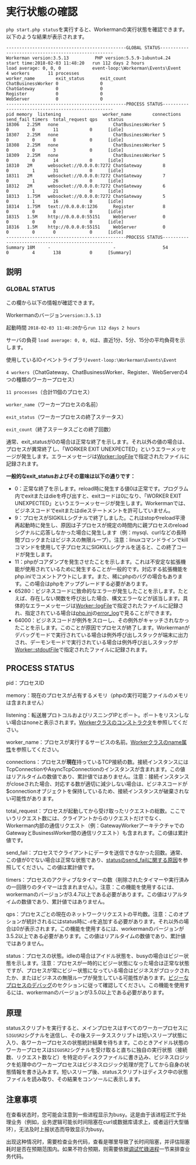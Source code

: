 # 実行状態の確認

```php start.php status```を実行すると、Workermanの実行状態を確認できます。以下のような結果が表示されます。

```plaintext
----------------------------------------------GLOBAL STATUS----------------------------------------------------
Workerman version:3.5.13          PHP version:5.5.9-1ubuntu4.24
start time:2018-02-03 11:48:20   run 112 days 2 hours   
load average: 0, 0, 0            event-loop:\Workerman\Events\Event
4 workers       11 processes
worker_name        exit_status      exit_count
ChatBusinessWorker 0                0
ChatGateway        0                0
Register           0                0
WebServer          0                0
----------------------------------------------PROCESS STATUS---------------------------------------------------
pid	memory  listening                worker_name        connections send_fail timers  total_request qps    status
18306	2.25M   none                     ChatBusinessWorker 5           0         0       11            0      [idle]
18307	2.25M   none                     ChatBusinessWorker 5           0         0       8             0      [idle]
18308	2.25M   none                     ChatBusinessWorker 5           0         0       3             0      [idle]
18309	2.25M   none                     ChatBusinessWorker 5           0         0       14            0      [idle]
18310	2M      websocket://0.0.0.0:7272 ChatGateway        8           0         1       31            0      [idle]
18311	2M      websocket://0.0.0.0:7272 ChatGateway        7           0         1       26            0      [idle]
18312	2M      websocket://0.0.0.0:7272 ChatGateway        6           0         1       21            0      [idle]
18313	1.75M   websocket://0.0.0.0:7272 ChatGateway        5           0         1       16            0      [idle]
18314	1.75M   text://0.0.0.0:1236      Register           8           0         0       8             0      [idle]
18315	1.5M    http://0.0.0.0:55151     WebServer          0           0         0       0             0      [idle]
18316	1.5M    http://0.0.0.0:55151     WebServer          0           0         0       0             0      [idle]
----------------------------------------------PROCESS STATUS---------------------------------------------------
Summary	18M     -                        -                  54          0         4       138           0      [Summary]
```

## 説明

### GLOBAL STATUS

この欄から以下の情報が確認できます。

Workermanのバージョン```version:3.5.13```

起動時間 ```2018-02-03 11:48:20```から```run 112 days 2 hours ```

サーバの負荷 ```load average: 0, 0, 0```は、直近1分、5分、15分の平均負荷を示します。

使用しているIOイベントライブラリ```event-loop:\Workerman\Events\Event```

 ```4 workers```（ChatGateway、ChatBusinessWorker、Register、WebServerの4つの種類のワーカープロセス）

 ``` 11 processes ```（合計11個のプロセス）

 ``` worker_name ```（ワーカープロセスの名前）

 ``` exit_status ```（ワーカープロセスの終了ステータス）

 ``` exit_count ```（終了ステータスごとの終了回数）


通常、exit_statusが0の場合は正常な終了を示します。それ以外の値の場合は、プロセスが異常終了し、「WORKER EXIT UNEXPECTED」というエラーメッセージが発生します。エラーメッセージは[Worker::logFile](worker/log-file.md)で指定されたファイルに記録されます。

**一般的なexit_statusおよびその意味は以下の通りです：**

* 0：正常な終了を示します。reload時に発生する値0は正常です。プログラム内でexitまたはdieを呼び出すと、exitコードは0になり、「WORKER EXIT UNEXPECTED」というエラーメッセージが発生します。Workermanでは、ビジネスコードでexitまたはdieステートメントを許可していません。
* 9：プロセスがSIGKILLシグナルで終了しました。これはstopやreload平滑再起動時に発生し、原因は子プロセスが規定の時間内に親プロセスのreloadシグナルに応答しなかった場合に発生します（例：mysql、curlなどの長時間ブロックまたはビジネスの無限ループ）。注意：linuxコマンドラインでkillコマンドを使用して子プロセスにSIGKILLシグナルを送ると、この終了コードが発生します。
* 11：phpがコアダンプを発生させたことを示します。これは不安定な拡張機能が使用されているために発生することが一般的です。対応する拡張機能をphp.iniでコメントアウトにします。また、稀にphpのバグの場合もあります。この場合はphpをアップグレードする必要があります。
* 65280：ビジネスコードに致命的なエラーが発生したことを示します。たとえば、存在しない関数を呼び出した場合、構文エラーなどが該当します。具体的なエラーメッセージは[Worker::logFile](worker/log-file.md)で指定されたファイルに記録され、指定されている場合は[php.ini](https://php.net/manual/zh/ini.list.php)の[error_log](https://php.net/manual/zh/errorfunc.configuration.php#ini.error-log)で見ることができます。
* 64000：ビジネスコードが例外をスローし、その例外がキャッチされなかったことを示します。このことが原因でプロセスが終了します。Workermanがデバッグモードで実行されている場合は例外呼び出しスタックが端末に出力され、デーモンモードで実行されている場合は例外呼び出しスタックが[Worker::stdoutFile](worker/stdout-file.md)で指定されたファイルに記録されます。

## PROCESS STATUS

pid：プロセスID

memory：現在のプロセスが占有するメモリ（phpの実行可能ファイルのメモリは含まれません）

listening：転送層プロトコルおよびリスニングIPとポート。ポートをリスンしない場合はnoneと表示されます。[Workerクラスのコンストラクタ](worker/construct.md)を参照してください。

worker_name：プロセスが実行するサービスの名前。[Workerクラスのname属性](worker/name.md)を参照してください。

connections：プロセスが**現在**持っているTCP接続の数。接続インスタンスにはTcpConnectionやAsyncTcpConnectionのインスタンスが含まれます。この値はリアルタイムの数値であり、累計値ではありません。注意：接続インスタンスがcloseされた場合、対応する数が適切に減少しない場合は、ビジネスコードが$connectionオブジェクトを保持しているため、接続インスタンスが破棄されない可能性があります。

total_request：プロセスが起動してから受け取ったリクエストの総数。ここでいうリクエスト数には、クライアントからのリクエストだけでなく、Workerman内部の通信リクエスト（例：GatewayWorkerアーキテクチャでのGatewayとBusinessWorker間の通信リクエスト）も含まれます。この値は累計値です。

send_fail：プロセスでクライアントにデータを送信できなかった回数。通常、この値が0でない場合は正常な状態であり、[statusのsend_failに関する原因](../faq/about-send-fail.md)を参照してください。この値は累計値です。

timers：プロセスのアクティブなタイマーの数（削除されたタイマーや実行済みの一回限りのタイマーは含まれません）。注意：この機能を使用するには、workermanのバージョンが3.4.7以上である必要があります。この値はリアルタイムの数値であり、累計値ではありません。

qps：プロセスごとの現在のネットワークリクエストの平均数。注意：このオプションが統計されるにはstatus時に```-d```を追加する必要があります。それ以外の場合は0が表示されます。この機能を使用するには、workermanのバージョンが3.5.2以上である必要があります。この値はリアルタイムの数値であり、累計値ではありません。

status：プロセスの状態。idleの場合はアイドル状態を、busyの場合はビジー状態を示します。注意：プロセスが一時的にビジー状態になった場合は正常な状態ですが、プロセスが常にビジー状態になっている場合はビジネスがブロックされたか、またはビジネスの無限ループが発生している可能性があります。[ビジーなプロセスのデバッグ](busy-process.md)のセクションに従って確認してください。この機能を使用するには、workermanのバージョンが3.5.0以上である必要があります。

## 原理
statusスクリプトを実行すると、メインプロセスはすべてのワーカープロセスに```SIGUSR2```シグナルを送信し、その後ステータススクリプトは短いスリープ状態に入り、各ワーカープロセスの状態統計結果を待ちます。このときアイドル状態のワーカープロセスは```SIGUSR2```シグナルを受け取ると直ちに独自の実行状態（接続数、リクエスト数など）を特定のディスクファイルに書き込み、ビジネスロジックを処理中のワーカープロセスはビジネスロジック処理が完了してから自身の状態情報を書き込みます。短いスリープ後、statusスクリプトはディスク中の状態ファイルを読み取り、その結果をコンソールに表示します。
## 注意事项
在查看状态时，您可能会注意到一些进程显示为busy。这是由于该进程正忙于处理业务（例如，业务逻辑可能长时间阻塞在curl或数据库请求上，或者运行大型循环），无法及时上报状态而导致显示为busy。

出现这种情况时，需要检查业务代码，查看是哪里导致了长时间阻塞，并评估阻塞耗时是否在预期范围内。如果不符合预期，则需要依据[调试忙碌进程](busy-process.md)一节来排查业务代码。
